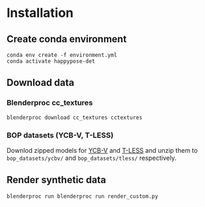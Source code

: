 # Installation

## Create conda environment
```
conda env create -f environment.yml
conda activate happypose-det
```

## Download data
### Blenderproc cc_textures
```
blenderproc download cc_textures cctextures
```
### BOP datasets (YCB-V, T-LESS)
Downlod zipped models for [YCB-V](https://huggingface.co/datasets/bop-benchmark/datasets/resolve/main/ycbv/ycbv_models.zip) and [T-LESS](https://huggingface.co/datasets/bop-benchmark/datasets/resolve/main/tless/tless_models.zip) and unzip them to `bop_datasets/ycbv/` and `bop_datasets/tless/` respectively.

## Render synthetic data
```
blenderproc run blenderproc run render_custom.py
```


